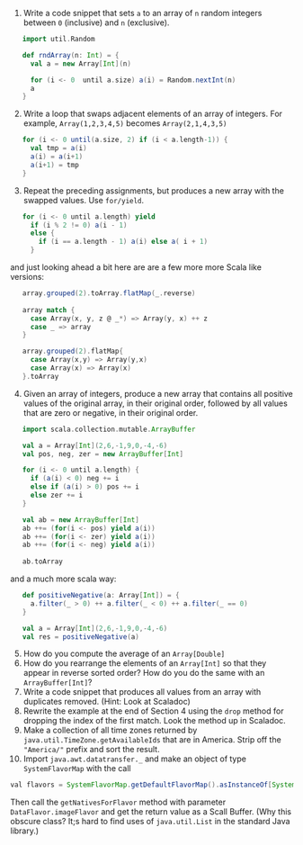 1. Write a code snippet that sets `a` to an array of `n` random integers between `0` (inclusive) and `n` (exclusive).
 ```scala
    import util.Random

    def rndArray(n: Int) = {
      val a = new Array[Int](n)

      for (i <- 0  until a.size) a(i) = Random.nextInt(n)
      a
    }
```

2. Write a loop that swaps adjacent elements of an array of integers.  For example, `Array(1,2,3,4,5)` becomes `Array(2,1,4,3,5)`
 ```scala
    for (i <- 0 until(a.size, 2) if (i < a.length-1)) {
      val tmp = a(i)
      a(i) = a(i+1)
      a(i+1) = tmp
    }
```

3. Repeat the preceding assignments, but produces a new array with the swapped values.  Use `for/yield`.
 ```scala
    for (i <- 0 until a.length) yield 
      if (i % 2 != 0) a(i - 1) 
      else {
        if (i == a.length - 1) a(i) else a( i + 1)
      }
```

 and just looking ahead a bit here are are a few more more Scala like versions:
 ```scala
    array.grouped(2).toArray.flatMap(_.reverse)
  
    array match {
      case Array(x, y, z @ _*) => Array(y, x) ++ z
      case _ => array
    }

    array.grouped(2).flatMap{ 
      case Array(x,y) => Array(y,x)
      case Array(x) => Array(x)
    }.toArray
```
4. Given an array of integers, produce a new array that contains all positive values of the original array, in their original order, followed by all values that are zero or negative, in their original order.
 ```scala
    import scala.collection.mutable.ArrayBuffer

    val a = Array[Int](2,6,-1,9,0,-4,-6)
    val pos, neg, zer = new ArrayBuffer[Int]

    for (i <- 0 until a.length) {
      if (a(i) < 0) neg += i
      else if (a(i) > 0) pos += i
      else zer += i
    }

    val ab = new ArrayBuffer[Int]
    ab ++= (for(i <- pos) yield a(i))
    ab ++= (for(i <- zer) yield a(i))
    ab ++= (for(i <- neg) yield a(i))
    
    ab.toArray 
```

 and a much more scala way:
 ```scala
    def positiveNegative(a: Array[Int]) = {
      a.filter(_ > 0) ++ a.filter(_ < 0) ++ a.filter(_ == 0)
    }

    val a = Array[Int](2,6,-1,9,0,-4,-6)
    val res = positiveNegative(a)
```
5. How do you compute the average of an `Array[Double]`
6. How do you rearrange the elements of an `Array[Int]` so that they appear in reverse sorted order?  How do you do the same with an `ArrayBuffer[Int]`?
7. Write a code snippet that produces all values from an array with duplicates removed.  (Hint: Look at Scaladoc)
8. Rewrite the example at the end of Section 4 using the `drop` method for dropping the index of the first match.  Look the method up in Scaladoc.
9. Make a collection of all time zones returned by `java.util.TimeZone.getAvailableIds` that are in America.  Strip off the `"America/"` prefix and sort the result.
10. Import `java.awt.datatransfer._` and make an object of type `SystemFlavorMap` with the call
 ```java
 val flavors = SystemFlavorMap.getDefaultFlavorMap().asInstanceOf[SystemFlavorMap]`
 ```
 
 Then call the `getNativesForFlavor` method with parameter `DataFlavor.imageFlavor` and get the return value as a Scall Buffer.  (Why this obscure class?  It;s hard to find uses of `java.util.List` in the standard Java library.)
